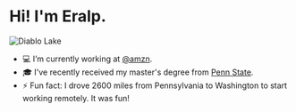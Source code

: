 # Hi! I'm Eralp.

<img src="https://user-images.githubusercontent.com/10602289/92413846-cb3b9980-f106-11ea-9691-937aeda4d1bc.jpg" alt="Diablo Lake">

-  💻 I’m currently working at [@amzn](https://github.com/amzn).
-  🎓 I've recently received my master's degree from [Penn State](https://www.psu.edu/).
- ⚡ Fun fact: I drove 2600 miles from Pennsylvania to Washington to start working remotely. It was fun!
